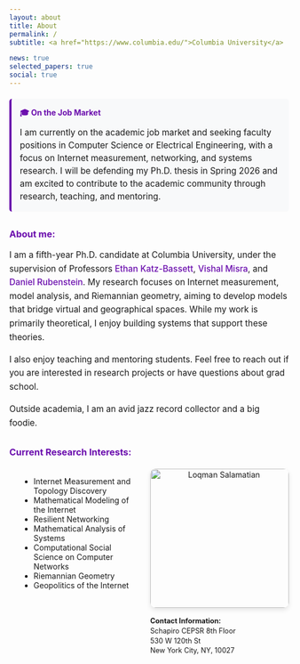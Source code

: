 ```yaml
---
layout: about
title: About
permalink: /
subtitle: <a href="https://www.columbia.edu/">Columbia University</a>

news: true
selected_papers: true
social: true
---
```

<div style="background-color: #f8f9fa; border-left: 4px solid #6a0dad; padding: 15px; margin: 20px 0; border-radius: 5px;">
  <h4 style="color: #6a0dad; margin-top: 0; margin-bottom: 10px;">🎓 On the Job Market</h4>
  <p style="margin: 0; font-size: 1.1em; line-height: 1.5;">
    I am currently on the academic job market and seeking faculty positions in Computer Science or Electrical Engineering, 
    with a focus on Internet measurement, networking, and systems research. I will be defending 
    my Ph.D. thesis in Spring 2026 and am excited to contribute to the academic community through 
    research, teaching, and mentoring.
  </p>
</div>

<h3 style="color: #6a0dad; margin-top: 30px;">About me:</h3>
<div style="text-align: left; font-size: 1.1em; line-height: 1.6;">
  I am a fifth-year Ph.D. candidate at Columbia University, under the supervision of Professors 
  <a href="https://www.columbia.edu/~ebk2141/" target="_blank" style="color: #6a0dad; font-weight: 500; text-decoration: none; border-bottom: 1px solid transparent; transition: all 0.3s ease;" onmouseover="this.style.borderBottomColor='#6a0dad'; this.style.textDecoration='none';" onmouseout="this.style.borderBottomColor='transparent'; this.style.textDecoration='none';">Ethan Katz-Bassett</a>, 
  <a href="https://www.cs.columbia.edu/~misra/" target="_blank" style="color: #6a0dad; font-weight: 500; text-decoration: none; border-bottom: 1px solid transparent; transition: all 0.3s ease;" onmouseover="this.style.borderBottomColor='#6a0dad'; this.style.textDecoration='none';" onmouseout="this.style.borderBottomColor='transparent'; this.style.textDecoration='none';">Vishal Misra</a>, and 
  <a href="https://www.cs.columbia.edu/~danr/" target="_blank" style="color: #6a0dad; font-weight: 500; text-decoration: none; border-bottom: 1px solid transparent; transition: all 0.3s ease;" onmouseover="this.style.borderBottomColor='#6a0dad'; this.style.textDecoration='none';" onmouseout="this.style.borderBottomColor='transparent'; this.style.textDecoration='none';">Daniel Rubenstein</a>. My research focuses on Internet 
  measurement, model analysis, and Riemannian geometry, aiming to develop models that bridge 
  virtual and geographical spaces. While my work is primarily theoretical, I enjoy building 
  systems that support these theories.

  I also enjoy teaching and mentoring students. Feel free to reach out if you are interested in 
  research projects or have questions about grad school.

  Outside academia, I am an avid jazz record collector and a big foodie.
</div>

<h3 style="color: #6a0dad; margin-top: 30px;">Current Research Interests:</h3>
<div class="research-container" style="display: flex; align-items: flex-start; gap: 30px; margin-top: 20px;">
  <div style="flex: 1;">
    <div style="margin-left: 20px;">
      <ul style="list-style-type: disc;">
        <li>Internet Measurement and Topology Discovery</li>
        <li>Mathematical Modeling of the Internet</li>
        <li>Resilient Networking</li>
        <li>Mathematical Analysis of Systems</li>
        <li>Computational Social Science on Computer Networks</li>
        <li>Riemannian Geometry</li>
        <li>Geopolitics of the Internet</li>
      </ul>
    </div>
  </div>
  
  <div style="flex: 0 0 250px; text-align: center;">
    <img src="/assets/img/prof_pic.jpg" alt="Loqman Salamatian" style="width: 250px; height: auto; border-radius: 10px; box-shadow: 0 4px 8px rgba(0,0,0,0.1);">
    <div style="text-align: left; margin-top: 15px; font-size: 0.9em; line-height: 1.4;">
      <strong>Contact Information:</strong><br>
      Schapiro CEPSR 8th Floor<br>
      530 W 120th St<br>
      New York City, NY, 10027
    </div>
  </div>
</div>


<style>
  /* Mobile responsiveness for the research section with photo */
  @media (max-width: 768px) {
    .research-container {
      display: block !important;
    }
    
    .research-container > div:first-child {
      margin-bottom: 20px;
    }
    
    .research-container > div:last-child {
      text-align: center;
      flex: none !important;
    }
    
    .research-container img {
      width: 200px !important;
    }
  }
</style>